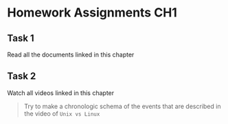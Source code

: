 # Homework Assignments CH1
## Task 1
Read all the documents linked in this chapter

## Task 2
Watch all videos linked in this chapter
> Try to make a chronologic schema of the events that are described in the video of `Unix vs Linux`
